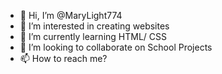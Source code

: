 - 👋 Hi, I’m @MaryLight774
- 👀 I’m interested in creating websites
- 🌱 I’m currently learning HTML/ CSS
- 💞️ I’m looking to collaborate on School Projects
- 📫 How to reach me?

<!---
MaryLight774/MaryLight774 is a ✨ special ✨ repository because its `README.md` (this file) appears on your GitHub profile.
You can click the Preview link to take a look at your changes.
--->
